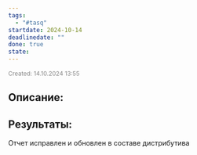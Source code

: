 ```yaml
---
tags:
  - "#tasq"
startdate: 2024-10-14
deadlinedate: ""
done: true
state:
---
```

<span style="font-size:12px; color:#888888;">Created: 14.10.2024 13:55</span>

## Описание:


## Результаты:

Отчет исправлен и обновлен в составе дистрибутива
